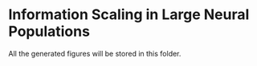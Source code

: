 # Information Scaling in Large Neural Populations

All the generated figures will be stored in this folder. 